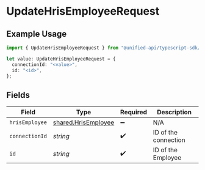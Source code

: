 # UpdateHrisEmployeeRequest

## Example Usage

```typescript
import { UpdateHrisEmployeeRequest } from "@unified-api/typescript-sdk/sdk/models/operations";

let value: UpdateHrisEmployeeRequest = {
  connectionId: "<value>",
  id: "<id>",
};
```

## Fields

| Field                                                             | Type                                                              | Required                                                          | Description                                                       |
| ----------------------------------------------------------------- | ----------------------------------------------------------------- | ----------------------------------------------------------------- | ----------------------------------------------------------------- |
| `hrisEmployee`                                                    | [shared.HrisEmployee](../../../sdk/models/shared/hrisemployee.md) | :heavy_minus_sign:                                                | N/A                                                               |
| `connectionId`                                                    | *string*                                                          | :heavy_check_mark:                                                | ID of the connection                                              |
| `id`                                                              | *string*                                                          | :heavy_check_mark:                                                | ID of the Employee                                                |